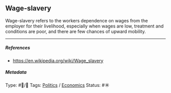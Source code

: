 ## Wage-slavery

Wage-slavery refers to the workers dependence on wages from the employer for their livelihood, especially when wages are low, treatment and conditions are poor, and there are few chances of upward mobility.

---

##### References

* https://en.wikipedia.org/wiki/Wage_slavery

##### Metadata

Type: #🔵/🔵 
Tags: [Politics](Politics.md) / [Economics]()
Status: #☀️ 
